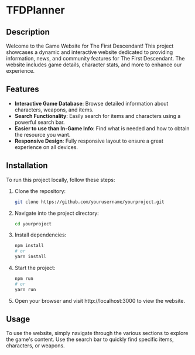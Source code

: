 # TFDPlanner

## Description

Welcome to the Game Website for The First Descendant! This project showcases a dynamic and interactive website dedicated to providing information, news, and community features for The First Descendant. The website includes game details, character stats, and more to enhance our experience.

## Features

- **Interactive Game Database**: Browse detailed information about characters, weapons, and items.
- **Search Functionality**: Easily search for items and characters using a powerful search bar.
- **Easier to use than In-Game Info**: Find what is needed and how to obtain the resource you want.
- **Responsive Design**: Fully responsive layout to ensure a great experience on all devices.

## Installation

To run this project locally, follow these steps:

1. Clone the repository:
   ```bash
   git clone https://github.com/yourusername/yourproject.git
   ```

2. Navigate into the project directory:
   ```bash
   cd yourproject
   ```

3. Install dependencies:
   ```bash
   npm install
   # or
   yarn install
   ```

4. Start the project:
   ```bash
   npm run 
   # or
   yarn run
   ```

5. Open your browser and visit http://localhost:3000 to view the website.

## Usage

To use the website, simply navigate through the various sections to explore the game's content. Use the search bar to quickly find specific items, characters, or weapons.
